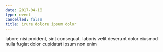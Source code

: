 ```yaml
---
date: 2017-04-10
type: event
cancelled: false
title: irure dolore ipsum dolor
---
```

labore nisi proident, sint consequat. laboris velit deserunt dolor eiusmod nulla fugiat dolor cupidatat ipsum non enim
